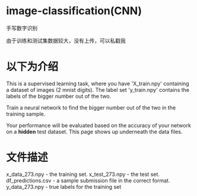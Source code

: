 # image-classification(CNN)
手写数字识别

由于训练和测试集数据较大，没有上传，可以私戳我


# 以下为介绍

This is a supervised learning task, where you have 'X_train.npy' containing a dataset of images (2 mnist digits). The label set 'y_train.npy' contains the labels of the bigger number out of the two.

Train a neural network to find the bigger number out of the two in the training sample.

Your performance will be evaluated based on the accuracy of your network on a **hidden** test dataset.
This page shows up underneath the data files.

# 文件描述

x_data_273.npy - the training set. 
x_test_273.npy - the test set. 
df_predictions.csv - a sample submission file in the correct format. 
y_data_273.npy - true labels for the training set


